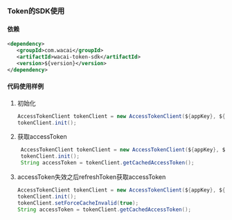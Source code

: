 ### Token的SDK使用



#### 依赖

```xml
<dependency>
   <groupId>com.wacai</groupId>
   <artifactId>wacai-token-sdk</artifactId>
   <version>${version}</version>
</dependency>
```

#### 代码使用样例
 
1. 初始化
   ```java
   AccessTokenClient tokenClient = new AccessTokenClient(${appKey}, ${appSecret});
   tokenClient.init();  
   
   ```
   
2. 获取accessToken
   
   ```java
    AccessTokenClient tokenClient = new AccessTokenClient(${appKey}, ${appSecret});
    tokenClient.init(); 
    String accessToken = tokenClient.getCachedAccessToken();
   
   ```
3. accessToken失效之后refreshToken获取accessToken
   ```java
   AccessTokenClient tokenClient = new AccessTokenClient(${appKey}, ${appSecret});
   tokenClient.init(); 
   tokenClient.setForceCacheInvalid(true);
   String accessToken = tokenClient.getCachedAccessToken();
   ```
 
